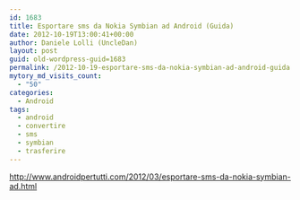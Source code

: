 ```yaml
---
id: 1683
title: Esportare sms da Nokia Symbian ad Android (Guida)
date: 2012-10-19T13:00:41+00:00
author: Daniele Lolli (UncleDan)
layout: post
guid: old-wordpress-guid=1683
permalink: /2012-10-19-esportare-sms-da-nokia-symbian-ad-android-guida.html
mytory_md_visits_count:
  - "50"
categories:
  - Android
tags:
  - android
  - convertire
  - sms
  - symbian
  - trasferire
---
```

<a title="Esportare sms da Nokia Symbian ad Android (Guida)" href="http://www.androidpertutti.com/2012/03/esportare-sms-da-nokia-symbian-ad.html" target="_blank">http://www.androidpertutti.com/2012/03/esportare-sms-da-nokia-symbian-ad.html</a>